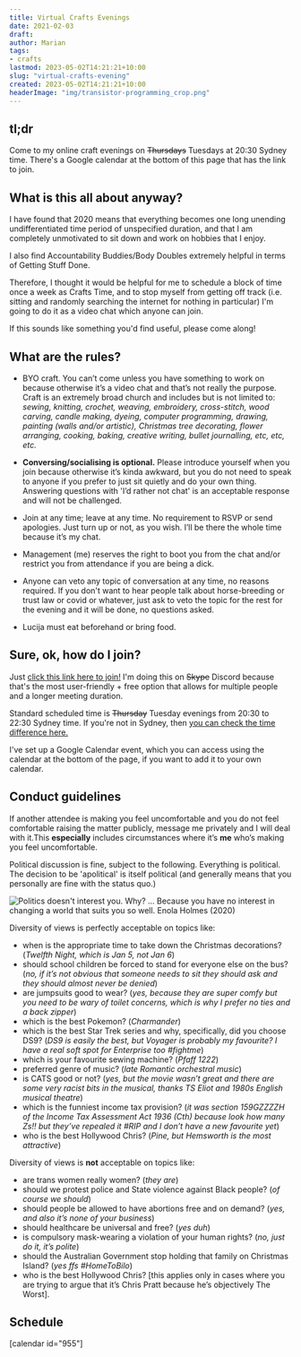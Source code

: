 ```yaml
---
title: Virtual Crafts Evenings
date: 2021-02-03
draft: 
author: Marian
tags:
- crafts 
lastmod: 2023-05-02T14:21:21+10:00
slug: "virtual-crafts-evening"
created: 2023-05-02T14:21:21+10:00
headerImage: "img/transistor-programming_crop.png"
---
```


## tl;dr

Come to my online craft evenings on ~~Thursdays~~ Tuesdays at 20:30 Sydney time. There's a Google calendar at the bottom of this page that has the link to join.
<!--more-->
## What is this all about anyway?

I have found that 2020 means that everything becomes one long unending undifferentiated time period of unspecified duration, and that I am completely unmotivated to sit down and work on hobbies that I enjoy.

I also find Accountability Buddies/Body Doubles extremely helpful in terms of Getting Stuff Done.

Therefore, I thought it would be helpful for me to schedule a block of time once a week as Crafts Time, and to stop myself from getting off track (i.e. sitting and randomly searching the internet for nothing in particular) I'm going to do it as a video chat which anyone can join.

If this sounds like something you'd find useful, please come along!

## What are the rules?

* BYO craft. You can’t come unless you have something to work on because otherwise it’s a video chat and that’s not really the purpose. Craft is an extremely broad church and includes but is not limited to: *sewing, knitting, crochet, weaving, embroidery, cross-stitch, wood carving, candle making, dyeing, computer programming, drawing, painting (walls and/or artistic), Christmas tree decorating, flower arranging, cooking, baking, creative writing, bullet journalling, etc, etc, etc.*

* **Conversing/socialising is optional.** Please introduce yourself when you join because otherwise it’s kinda awkward, but you do not need to speak to anyone if you prefer to just sit quietly and do your own thing. Answering questions with 'I’d rather not chat' is an acceptable response and will not be challenged.
* Join at any time; leave at any time. No requirement to RSVP or send apologies. Just turn up or not, as you wish. I’ll be there the whole time because it’s my chat.
* Management (me) reserves the right to boot you from the chat and/or restrict you from attendance if you are being a dick.
* Anyone can veto any topic of conversation at any time, no reasons required. If you don't want to hear people talk about horse-breeding or trust law or covid or whatever, just ask to veto the topic for the rest for the evening and it will be done, no questions asked.
* Lucija must eat beforehand or bring food.

## Sure, ok, how do I join?

Just [click this link here to join!](https://discord.gg/UrwysacPTq) I'm doing this on ~~Skype~~ Discord because that's the most user-friendly + free option that allows for multiple people and a longer meeting duration.

Standard scheduled time is ~~Thursday~~ Tuesday evenings from 20:30 to 22:30 Sydney time. If you're not in Sydney, then [you can check the time difference here.](https://www.timeanddate.com/time/difference/australia/sydney)

I've set up a Google Calendar event, which you can access using the calendar at the bottom of the page, if you want to add it to your own calendar.

## Conduct guidelines

If another attendee is making you feel uncomfortable and you do not feel comfortable raising the matter publicly, message me privately and I will deal with it.This **especially** includes circumstances where it’s **me** who’s making you feel uncomfortable.

Political discussion is fine, subject to the following. Everything is political. The decision to be 'apolitical' is itself political (and generally means that you personally are fine with the status quo.)

![Politics doesn't interest you. Why? ... Because you have no interest in changing a world that suits you so well. Enola Holmes (2020)](EnolaHolmes_politics.gif)

Diversity of views is perfectly acceptable on topics like:

* when is the appropriate time to take down the Christmas decorations? (*Twelfth Night, which is Jan 5, not Jan 6*)
* should school children be forced to stand for everyone else on the bus? (*no, if it’s not obvious that someone needs to sit they should ask and they should almost never be denied*)
* are jumpsuits good to wear? (*yes, because they are super comfy but you need to be wary of toilet concerns, which is why I prefer no ties and a back zipper*)
* which is the best Pokemon? (*Charmander*)
* which is the best Star Trek series and why, specifically, did you choose DS9? (*DS9 is easily the best, but Voyager is probably my favourite? I have a real soft spot for Enterprise too #fightme*)
* which is your favourite sewing machine? (*Pfaff 1222*)
* preferred genre of music? (*late Romantic orchestral music*)
* is CATS good or not? (*yes, but the movie wasn’t great and there are some very racist bits in the musical, thanks TS Eliot and 1980s English musical theatre*)
* which is the funniest income tax provision? (*it was section 159GZZZZH of the Income Tax Assessment Act 1936 (Cth) because look how many Zs!! but they’ve repealed it #RIP and I don’t have a new favourite yet*)
* who is the best Hollywood Chris? (*Pine, but Hemsworth is the most attractive*)

Diversity of views is **not** acceptable on topics like:

* are trans women really women? (*they are*)
* should we protest police and State violence against Black people? (*of course we should*)
* should people be allowed to have abortions free and on demand? (*yes, and also it’s none of your business*)
* should healthcare be universal and free? (*yes duh*)
* is compulsory mask-wearing a violation of your human rights? (*no, just do it, it’s polite*)
* should the Australian Government stop holding that family on Christmas Island? (*yes ffs #HomeToBilo*)
* who is the best Hollywood Chris? [this applies only in cases where you are trying to argue that it’s Chris Pratt because he’s objectively The Worst].

## Schedule

[calendar id="955"]

